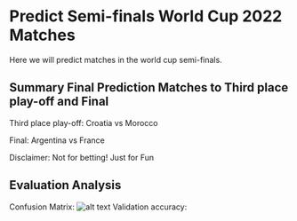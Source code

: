 Predict Semi-finals World Cup 2022 Matches
===============
Here we will predict matches in the world cup semi-finals.

**Summary Final Prediction Matches to Third place play-off and Final**
---------------
Third place play-off:
Croatia vs Morocco

Final:
Argentina vs France


Disclaimer: Not for betting! Just for Fun

**Evaluation Analysis**
---------------
Confusion Matrix:
![alt text]()
Validation accuracy:

